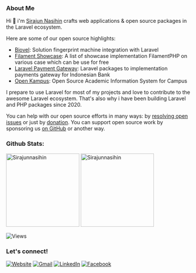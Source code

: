 ### About Me
Hi 👋 i'm [Sirajun Nasihin](https://aifa-kreatif.biz.id) crafts web applications & open source packages in the Laravel ecosystem. 

Here are some of our open source highlights:

- [Biovel](https://github.com/Sirajunnasihin/biovel): Solution fingerprint machine integration with Laravel
- [Filament Showcase](https://github.com/Sirajunnasihin/filamentphp-showcase): A list of showcase implementation FilamentPHP on various case which can be use for free
- [Laravel Payment Gateway](https://github.com/Sirajunnasihin/laravel-payment-gateway): Laravel packages to implementation payments gateway for Indonesian Bank
- [Open Kampus](https://github.com/Open-Kampus/open-kampus): Open Source Academic Information System for Campus

I prepare to use Laravel for most of my projects and love to contribute to the awesome Laravel ecosystem. That's also why i have been building Laravel and PHP packages since 2020.

You can help with our open source efforts in many ways: by [resolving open issues](https://github.com/issues?q=is%3Aopen+is%3Aissue+user%3Asirajunnasihin+is%3Apublic) or just by [donation](donation).
You can support open source work by sponsoring us [on GitHub](https://github.com/sponsors/sirajunnasihin) or another way.

### Github Stats:
<p>
    <img src="https://github-readme-stats.vercel.app/api?username=Sirajunnasihin&show_icons=true&include_all_commits=true&count_private=true" alt="Sirajunnasihin" height="200" />
    <img src="https://github-readme-stats.vercel.app/api/top-langs/?username=Sirajunnasihin&layout=compact&langs_count=10" alt="Sirajunnasihin" height="200" />
</p>

![Views](https://komarev.com/ghpvc/?username=Sirajunnasihin)

### Let's connect!

[![Website](https://img.shields.io/badge/website-text%20blue?style=for-the-badge&logo=web&logoColor=white)](https://aifa-kreatif.biz.id)
[![Gmail](https://img.shields.io/badge/Gmail-EA4335?style=for-the-badge&logo=gmail&logoColor=white)](mailto:therasoftware010@gmail.com?subject=github_message)
[![LinkedIn](https://img.shields.io/badge/LinkedIn-0A66C2?style=for-the-badge&logo=linkedin&logoColor=white)](https://www.linkedin.com/in/sirajun-nasihin)
[![Facebook](https://img.shields.io/badge/Facebook-1877F2?style=for-the-badge&logo=facebook&logoColor=white)](https://web.facebook.com/sirajunnasihin.kom)
